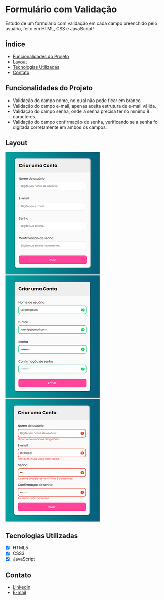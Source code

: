 # Formulário com Validação

Estudo de um formulário com validação em cada campo preenchido pelo usuário, feito em HTML, CSS e JavaScript!

## Índice
- <a href="#Funcionalidades do Projeto">Funcionalidades do Projeto</a>
- <a href="#Layout">Layout</a>
- <a href="#Tecnologias Utilizadas">Tecnologias Utilizadas</a>
- <a href="#Contato">Contato</a>

## Funcionalidades do Projeto
- Validação do campo nome, no qual não pode ficar em branco.
- Validação do campo e-mail, apenas aceita estrutura de e-mail válida.
- Validação do campo senha, onde a senha precisa ter no mínimo 8 caracteres.
- Validação do campo confirmação de senha, verificando se a senha foi digitada corretamente em ambos os campos.

## Layout
![tela principal](./assets/tela_1.jpg)
![tela validada](./assets/tela_2.jpg)
![tela erro](./assets/tela_3.jpg)

## Tecnologias Utilizadas
- [x] HTML5
- [x] CSS3
- [x] JavaScript

## Contato
- [LinkedIn](https://www.linkedin.com/in/thiagotesilva/)
- [E-mail](mailto:thiagotesilva@hotmail.com)